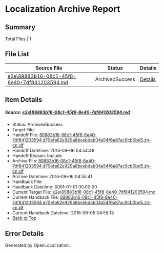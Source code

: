 # <a name='report-top'></a> Localization Archive Report

## Summary
 Total Files | 1

## File List
 Source File | Status | Details 
 ----------- | ------ | ------- 
 [e2e\89883b16-08c1-45f8-8e40-7df841203594.md](https://github.com/OpenLocalizationTestOrg/ol-test0/blob/3402646489271fd8663809d68cb7720d7c52ecb4/e2e/89883b16-08c1-45f8-8e40-7df841203594.md) | ArchivedSuccess | [Details](#48d9202d0fff031ca025c29e5bb7e1658ffec80e5)

## Item Details
##### <a name='48d9202d0fff031ca025c29e5bb7e1658ffec80e5'></a> Source: [e2e\89883b16-08c1-45f8-8e40-7df841203594.md](https://github.com/OpenLocalizationTestOrg/ol-test0/blob/3402646489271fd8663809d68cb7720d7c52ecb4/e2e/89883b16-08c1-45f8-8e40-7df841203594.md)
* Status: ArchivedSuccess
* Target File: 
* Handoff File: [89883b16-08c1-45f8-8e40-7df841203594.d70efa62e929a8beebdab04a54f6a87ac9cb0bd5.zh-cn.xlf](https://github.com/OpenLocalizationTestOrg/ol-test0-handoff/blob/312d718cb650f7641de3d2f6802614e013985f85/ol-handoff/OpenLocalizationTestOrg/ol-test0-zhcn/ci/ht/89883b16-08c1-45f8-8e40-7df841203594.d70efa62e929a8beebdab04a54f6a87ac9cb0bd5.zh-cn.xlf)
* Handoff Datetime: 2016-09-06 04:54:48
* Handoff Reason: Include
* Archive File: [89883b16-08c1-45f8-8e40-7df841203594.d70efa62e929a8beebdab04a54f6a87ac9cb0bd5.zh-cn.xlf](https://github.com/OpenLocalizationTestOrg/ol-test0-handoff/blob/865b23698f266678ba900a251514d6ad350de212/ol-archive/OpenLocalizationTestOrg/ol-test0-zhcn/ci/ht/89883b16-08c1-45f8-8e40-7df841203594.d70efa62e929a8beebdab04a54f6a87ac9cb0bd5.zh-cn.xlf)
* Archive Datetime: 2016-09-06 04:55:41
* Handback File: 
* Handback Datetime: 0001-01-01 00:00:00
* Current Target File: [e2e\89883b16-08c1-45f8-8e40-7df841203594.md](https://github.com/OpenLocalizationTestOrg/ol-test0-zhcn/blob/09318bf0e6455a925ee3ffb248e443023a87a28d/e2e/89883b16-08c1-45f8-8e40-7df841203594.md)
* Current Handback File: [89883b16-08c1-45f8-8e40-7df841203594.d70efa62e929a8beebdab04a54f6a87ac9cb0bd5.zh-cn.xlf](https://github.com/OpenLocalizationTestOrg/ol-test0-handback/blob/0fcaafec7c7ebdaaf506599a173c9e3435b72c68/ol-handback/OpenLocalizationTestOrg/ol-test0-zhcn/ci/ht/89883b16-08c1-45f8-8e40-7df841203594.d70efa62e929a8beebdab04a54f6a87ac9cb0bd5.zh-cn.xlf)
* Current Handback Datetime: 2016-09-06 04:55:13
* [Back to Top](#report-top)


## Error Details

Generated by OpenLocalization.
